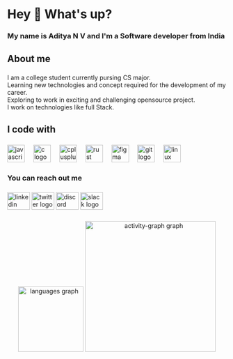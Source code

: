 <h1 align="left">Hey 👋 What's up?</h1>

###

<h3 align="left">My name is Aditya N V and I'm a Software developer from India</h3>

###

<h2 align="left">About me</h2>

###

<p align="left">I am a college student currently pursing CS major.<br>Learning new technologies and concept required for the development of my career.<br>Exploring to work in exciting and challenging opensource project.<br>I work on technologies like full Stack.</p>

###

<h2 align="left">I code with</h2>

###

<div align="left">
  <img src="https://cdn.jsdelivr.net/gh/devicons/devicon/icons/javascript/javascript-original.svg" height="40" alt="javascript logo"  />
  <img width="12" />
  <img src="https://cdn.jsdelivr.net/gh/devicons/devicon/icons/c/c-original.svg" height="40" alt="c logo"  />
  <img width="12" />
  <img src="https://cdn.jsdelivr.net/gh/devicons/devicon/icons/cplusplus/cplusplus-original.svg" height="40" alt="cplusplus logo"  />
  <img width="12" />
  <img src="https://www.bing.com/ck/a?!&&p=52bae7610681b2ddJmltdHM9MTcyMDQ4MzIwMCZpZ3VpZD0xY2Y4NjlkYi1hNWNmLTY3YzYtMmJiYi03ZDdiYTQ2MjY2MTAmaW5zaWQ9NTU3Mw&ptn=3&ver=2&hsh=3&fclid=1cf869db-a5cf-67c6-2bbb-7d7ba4626610&u=a1L2ltYWdlcy9zZWFyY2g_cT1ydXN0K2ljb24rZm9yK3JlYWRtZSZpZD00MkUyNkJCQzNGMUFCNzMzMTg4RjQ2RTE4NzU4QkNENkY2QkQxMDRGJkZPUk09SVFGUkJB&ntb=1" height="40" alt="rust logo"  />
  <img width="12" />
  <img src="https://cdn.jsdelivr.net/gh/devicons/devicon/icons/figma/figma-original.svg" height="40" alt="figma logo"  />
  <img width="12" />
  <img src="https://cdn.jsdelivr.net/gh/devicons/devicon/icons/git/git-original.svg" height="40" alt="git logo"  />
  <img width="12" />
  <img src="https://cdn.jsdelivr.net/gh/devicons/devicon/icons/linux/linux-original.svg" height="40" alt="linux logo"  />
</div>

###

<h3 align="left">You can reach out me</h3>

###

<div align="left">
  <img src="https://raw.githubusercontent.com/maurodesouza/profile-readme-generator/master/src/assets/icons/social/linkedin/default.svg" width="52" height="40" alt="linkedin logo"  />
  <img src="https://raw.githubusercontent.com/maurodesouza/profile-readme-generator/master/src/assets/icons/social/twitter/default.svg" href="https://x.com/Adityaironcrush"width="52" height="40" alt="twitter logo"  />
  <img src="https://raw.githubusercontent.com/maurodesouza/profile-readme-generator/master/src/assets/icons/social/discord/default.svg" width="52" height="40" alt="discord logo"  />
  <img src="https://raw.githubusercontent.com/maurodesouza/profile-readme-generator/master/src/assets/icons/social/slack/default.svg" width="52" height="40" alt="slack logo"  />
</div>

###

<div align="center">
  <img src="https://github-readme-stats.vercel.app/api/top-langs?username=ironcrush2006&locale=en&hide_title=false&layout=compact&card_width=320&langs_count=5&theme=dracula&hide_border=false&order=2" height="150" alt="languages graph"  />
  <img src="https://github-readme-activity-graph.vercel.app/graph?username=ironcrush2006&radius=16&theme=react&area=true&order=5" height="300" alt="activity-graph graph"  />
</div>

###
